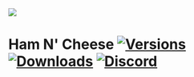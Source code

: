 <img src="https://raw.githubusercontent.com/CoffeeCatRailway/HamNCheese/pollen/1.18.x/forge/src/main/resources/icon.png"/>

# Ham N' Cheese [![Versions](http://cf.way2muchnoise.eu/versions/273214.svg)](https://www.curseforge.com/minecraft/mc-mods/hamncheese) [![Downloads](http://cf.way2muchnoise.eu/full_273214_downloads.svg)](https://www.curseforge.com/minecraft/mc-mods/hamncheese) [![Discord](https://img.shields.io/discord/416514612977205248?label=discord&logo=discord&color=7289da)](https://discord.gg/GkeexxWnyz)
